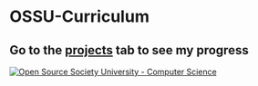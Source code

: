 # OSSU-Curriculum

## Go to the [projects](https://github.com/mehmeteyupoglu/OSSU-Curriculum/projects/1) tab to see my progress

[![Open Source Society University - Computer Science](https://img.shields.io/badge/OSSU-computer--science-blue.svg)](https://github.com/ossu/computer-science)
